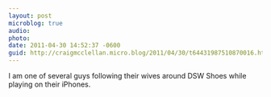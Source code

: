```yaml
---
layout: post
microblog: true
audio: 
photo: 
date: 2011-04-30 14:52:37 -0600
guid: http://craigmcclellan.micro.blog/2011/04/30/t64431987510870016.html
---
```

I am one of several guys following their wives around DSW Shoes while playing on their iPhones.
